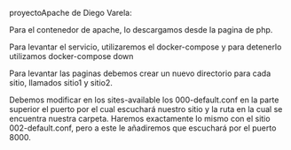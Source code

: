 proyectoApache de Diego Varela:


Para el contenedor de apache, lo descargamos desde la pagina de php.



Para levantar el servicio, utilizaremos el docker-compose y para detenerlo utilizamos docker-compose down




Para levantar las paginas debemos crear un nuevo directorio para cada sitio, llamados sitio1 y sitio2.


Debemos modificar en los sites-available los 000-default.conf en la parte superior el puerto por el cual escuchará nuestro sitio y la ruta en la cual se encuentra nuestra carpeta.
Haremos exactamente lo mismo con el sitio 002-default.conf, pero a este le añadiremos que escuchará por el puerto 8000.






